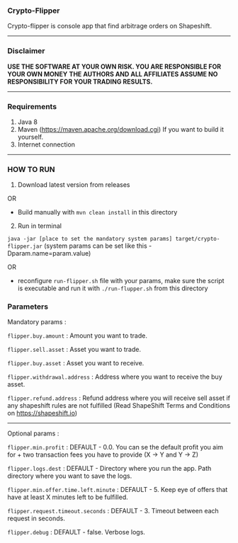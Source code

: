 ### Crypto-Flipper

Crypto-flipper is console app that find arbitrage orders on Shapeshift.

***
### Disclaimer

__USE THE SOFTWARE AT YOUR OWN RISK. YOU ARE RESPONSIBLE FOR YOUR OWN MONEY__
__THE AUTHORS AND ALL AFFILIATES ASSUME NO RESPONSIBILITY FOR YOUR TRADING RESULTS.__

***
### Requirements

1) Java 8
2) Maven (https://maven.apache.org/download.cgi) If you want to build it yourself.
3) Internet connection

***
### HOW TO RUN

1) Download latest version from releases

OR

* Build manually with `mvn clean install` in this directory

2) Run in terminal 

`java -jar [place to set the mandatory system params] target/crypto-flipper.jar` (system params can be set like this -Dparam.name=param.value)

OR 

* reconfigure `run-flipper.sh` file with  your params, make sure the script is executable and run it with `./run-flupper.sh` from this directory

### Parameters

Mandatory params :

`flipper.buy.amount` : Amount you want to trade.

`flipper.sell.asset` : Asset you want to trade.

`flipper.buy.asset` : Asset you want to receive.

`flipper.withdrawal.address` : Address where you want to receive the buy asset.

`flipper.refund.address` : Refund address where you will receive sell asset if any shapeshift rules are not fulfilled (Read ShapeShift Terms and Conditions on https://shapeshift.io)

***
Optional params :
 
`flipper.min.profit` : DEFAULT - 0.0. You can se the default profit you aim for + two transaction fees you have to provide (X -> Y and Y -> Z)

`flipper.logs.dest` : DEFAULT - Directory where you run the app. Path directory where you want to save the logs.

`flipper.min.offer.time.left.minute` : DEFAULT - 5. Keep eye of offers that have at least X minutes left to be fulfilled.

`flipper.request.timeout.seconds` : DEFAULT - 3. Timeout between each request in seconds.

`flipper.debug` : DEFAULT - false. Verbose logs.
